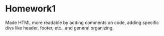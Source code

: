 # Homework1
Made HTML more readable by adding comments on code, adding specific divs like header, footer, etc., and general organizing.
